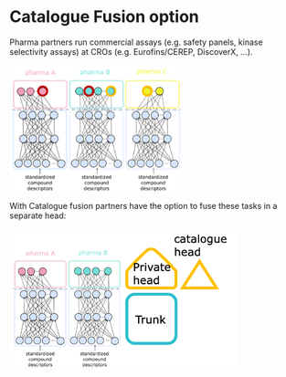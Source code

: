 # Catalogue Fusion option

Pharma partners run commercial assays (e.g. safety panels, kinase selectivity assays) at CROs (e.g. Eurofins/CEREP, DiscoverX, …). 

<img src="docs/cat_pic1.png" width="300">

With Catalogue fusion partners have the option to fuse these tasks in a separate head:

<img src="docs/cat_pic2.png" width="400">
